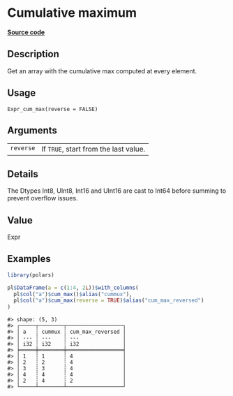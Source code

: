 

# Cumulative maximum

[**Source code**](https://github.com/pola-rs/r-polars/tree/d562252dbb77de7e06ca3e6150d74a2c709763bc/R/expr__expr.R#L1281)

## Description

Get an array with the cumulative max computed at every element.

## Usage

<pre><code class='language-R'>Expr_cum_max(reverse = FALSE)
</code></pre>

## Arguments

<table>
<tr>
<td style="white-space: nowrap; font-family: monospace; vertical-align: top">
<code id="Expr_cum_max_:_reverse">reverse</code>
</td>
<td>
If <code>TRUE</code>, start from the last value.
</td>
</tr>
</table>

## Details

The Dtypes Int8, UInt8, Int16 and UInt16 are cast to Int64 before
summing to prevent overflow issues.

## Value

Expr

## Examples

``` r
library(polars)

pl$DataFrame(a = c(1:4, 2L))$with_columns(
  pl$col("a")$cum_max()$alias("cummux"),
  pl$col("a")$cum_max(reverse = TRUE)$alias("cum_max_reversed")
)
```

    #> shape: (5, 3)
    #> ┌─────┬────────┬──────────────────┐
    #> │ a   ┆ cummux ┆ cum_max_reversed │
    #> │ --- ┆ ---    ┆ ---              │
    #> │ i32 ┆ i32    ┆ i32              │
    #> ╞═════╪════════╪══════════════════╡
    #> │ 1   ┆ 1      ┆ 4                │
    #> │ 2   ┆ 2      ┆ 4                │
    #> │ 3   ┆ 3      ┆ 4                │
    #> │ 4   ┆ 4      ┆ 4                │
    #> │ 2   ┆ 4      ┆ 2                │
    #> └─────┴────────┴──────────────────┘
